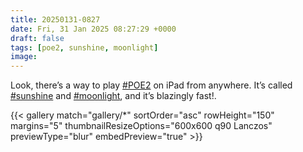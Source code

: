 ```yaml
---
title: 20250131-0827
date: Fri, 31 Jan 2025 08:27:29 +0000
draft: false
tags: [poe2, sunshine, moonlight]
image: 
---
```


Look, there’s a way to play [#POE2](https://mastodon.bofhers.es/tags/POE2) on iPad from anywhere. It’s called [#sunshine](https://mastodon.bofhers.es/tags/sunshine) and [#moonlight](https://mastodon.bofhers.es/tags/moonlight), and it’s blazingly fast!.

{{< gallery match="gallery/*" sortOrder="asc" rowHeight="150" margins="5" thumbnailResizeOptions="600x600 q90 Lanczos" previewType="blur" embedPreview="true" >}}


